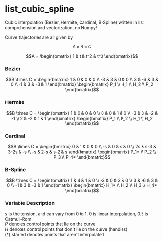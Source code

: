 # list_cubic_spline
Cubic interpolation (Bezier, Hermite, Cardinal, B-Spline) written in list comprehension and vectorization, no Numpy!

Curve trajectories are all given by

```math
A \times B \times C
```

```math
A = \begin{bmatrix}
1 & t & t^2 & t^3
\end{bmatrix}
```

### Bezier
```math
B \times C = \begin{bmatrix}
1 & 0 & 0 & 0 \\
-3 & 3 & 0 & 0 \\
3 & -6 & 3 & 0 \\
-1 & 3 & -3 & 1 
\end{bmatrix}

\begin{bmatrix}
P_1 \\
H_1 \\
H_2 \\
P_2 
\end{bmatrix}
```

### Hermite
```math
B \times C = \begin{bmatrix}
1 & 0 & 0 & 0 \\
0 & 0 & 1 & 0 \\
-3 & 3 & -2 & -1 \\
2 & -2 & 1 & 1 
\end{bmatrix}

\begin{bmatrix}
P_1 \\
P_2 \\
H_1 \\
H_2 
\end{bmatrix}
```

### Cardinal
```math
B \times C = \begin{bmatrix}
0 & 1 & 0 & 0 \\
-s & 0 & s & 0 \\
2s & s-3 & 3-2s & -s \\
-s & 2-s & s-2 & s 
\end{bmatrix}

\begin{bmatrix}
P_1* \\
P_2 \\
P_3 \\
P_4* 
\end{bmatrix}
```

### B-Spline
```math
B \times C = \begin{bmatrix}
1 & 4 & 1 & 0 \\
-3 & 0 & 3 & 0 \\
3 & -6 & 3 & 0 \\
-1 & 3 & -3 & 1 
\end{bmatrix}

\begin{bmatrix}
H_1* \\
H_2 \\
H_3 \\
H_4* 
\end{bmatrix}
```

### Variable Description
$s$ is the tension, and can vary from 0 to 1. 0 is linear interpolation, 0.5 is Catmull-Rom</br>
$P$ denotes control points that lie on the curve</br>
$H$ denotes control points that don't lie on the curve (handles)</br>
(*) starred denotes points that aren't interpolated</br>
